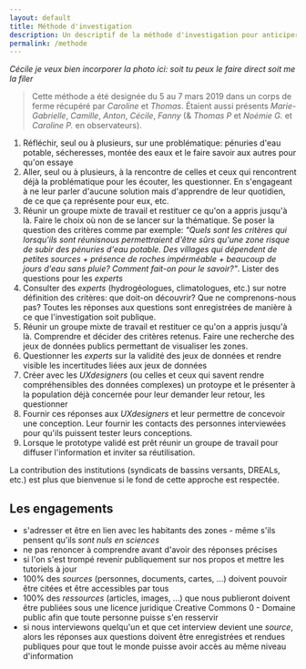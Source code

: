 ```yaml
---
layout: default
title: Méthode d'investigation
description: Un descriptif de la méthode d'investigation pour anticiper les zones à risque / version 1 - mars 2019
permalink: /methode
---
```


*Cécile je veux bien incorporer la photo ici: soit tu peux le faire direct soit me la filer*

> Cette méthode a été designée du 5 au 7 mars 2019 dans un corps de ferme récupéré par *Caroline* et *Thomas*. Étaient aussi présents *Marie-Gabrielle*, *Camille*, *Anton*, *Cécile*, *Fanny* (& *Thomas P* et *Noémie G.* et *Caroline P.* en observateurs).

1. Réfléchir, seul ou à plusieurs, sur une problématique: pénuries d'eau potable, sécheresses, montée des eaux et le faire savoir aux autres pour qu'on essaye 
2. Aller, seul ou à plusieurs, à la rencontre de celles et ceux qui rencontrent déjà la problématique pour les écouter, les questionner. En s'engageant à ne leur parler d'aucune solution mais d'apprendre de leur quotidien, de ce que ça représente pour eux, etc. 
3. Réunir un groupe mixte de travail et restituer ce qu'on a appris jusqu'à là. Faire le choix où non de se lancer sur la thématique. Se poser la question des critères comme par exemple: *"Quels sont les critères qui lorsqu'ils sont réunisnous permettraient d'être sûrs qu'une zone risque de subir des pénuries d'eau potable. Des villages qui dépendent de petites sources + présence de roches impérméable + beaucoup de jours d'eau sans pluie? Comment fait-on pour le savoir?"*. Lister des questions pour les *experts*
4. Consulter des *experts* (hydrogéologues, climatologues, etc.) sur notre définition des critères: que doit-on découvrir? Que ne comprenons-nous pas? Toutes les réponses aux questions sont enregistrées de manière à ce que l'investigation soit publique.
5. Réunir un groupe mixte de travail et restituer ce qu'on a appris jusqu'à là. Comprendre et décider des critères retenus. Faire une recherche des jeux de données publics permettant de visualiser les zones.
6. Questionner les *experts* sur la validité des jeux de données et rendre visible les incertitudes liées aux jeux de données
7. Créer avec les *UXdesigners* (ou celles et ceux qui savent rendre compréhensibles des données complexes) un protoype et le présenter à la population déjà concernée pour leur demander leur retour, les questionner
8. Fournir ces réponses aux *UXdesigners* et leur permettre de concevoir une conception. Leur fournir les contacts des personnes interviewées pour qu'ils puissent tester leurs conceptions. 
9. Lorsque le prototype validé est prêt réunir un groupe de travail pour diffuser l'information et inviter sa réutilisation.

La contribution des institutions (syndicats de bassins versants, DREALs, etc.) est plus que bienvenue si le fond de cette approche est respectée.

Les engagements
---

* s'adresser et être en lien avec les habitants des zones - même s'ils pensent qu'ils *sont nuls en sciences* 
* ne pas renoncer à comprendre avant d'avoir des réponses précises
* si l'on s'est trompé revenir publiquement sur nos propos et mettre les tutoriels à jour
* 100% des *sources* (personnes, documents, cartes, ...) doivent pouvoir être citées et être accessibles par tous
* 100% des *ressources* (articles, images, ...) que nous publieront doivent être publiées sous une licence juridique Creative Commons 0 - Domaine public afin que toute personne puisse s'en resservir
* si nous interviewons quelqu'un et que cet interview devient une *source*, alors les réponses aux questions doivent être enregistrées et rendues publiques pour que tout le monde puisse avoir accès au même niveau d'information











